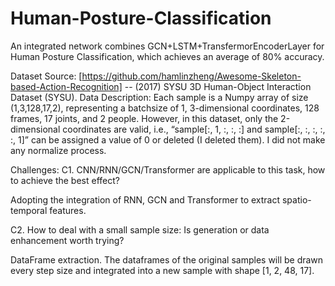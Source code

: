 # Human-Posture-Classification
An integrated network combines GCN+LSTM+TransfermorEncoderLayer for Human Posture Classification, which achieves an average of 80% accuracy.

Dataset Source: [https://github.com/hamlinzheng/Awesome-Skeleton-based-Action-Recognition] -- (2017) SYSU 3D Human-Object Interaction Dataset (SYSU).
Data Description: Each sample is a Numpy array of size (1,3,128,17,2), representing a batchsize of 1, 3-dimensional coordinates, 128 frames, 17 joints, and 2 people. However, in this dataset, only the 2-dimensional coordinates are valid, i.e., “sample[:, 1, :, :, :] and sample[:, :, :, :, :, 1]” can be assigned a value of 0 or deleted (I deleted them). I did not make any normalize process.

Challenges:
C1. CNN/RNN/GCN/Transformer are applicable to this task, how to achieve the best effect? 

Adopting the integration of RNN, GCN and Transformer to extract spatio-temporal features.

C2. How to deal with a small sample size: Is generation or data enhancement worth trying?

DataFrame extraction. The dataframes of the original samples will be drawn every step size and integrated into a new sample with shape [1, 2, 48, 17].
